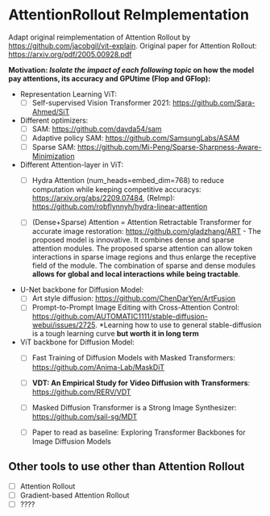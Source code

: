 # AttentionRollout ReImplementation
Adapt original reimplementation of Attention Rollout by https://github.com/jacobgil/vit-explain.
Original paper for Attention Rollout: https://arxiv.org/pdf/2005.00928.pdf 

**Motivation: ***Isolate the impact of each following topic*** on how the model pay attentions, its accuracy and GPUtime (Flop and GFlop):**

- Representation Learning ViT:
     - [ ] Self-supervised Vision Transformer 2021: https://github.com/Sara-Ahmed/SiT
           
- Different optimizers:
     - [ ] SAM: https://github.com/davda54/sam
     - [ ] Adaptive policy SAM: https://github.com/SamsungLabs/ASAM
     - [ ] Sparse SAM: https://github.com/Mi-Peng/Sparse-Sharpness-Aware-Minimization

- Different Attention-layer in ViT:
     - [ ] Hydra Attention (num_heads=embed_dim=768) to reduce computation while keeping competitive accuracys: https://arxiv.org/abs/2209.07484, (ReImp): https://github.com/robflynnyh/hydra-linear-attention 
     - [ ] (Dense+Sparse) Attention = Attention Retractable Transformer for accurate image restoration: https://github.com/gladzhang/ART - The proposed model is innovative. It combines dense and sparse attention modules. The proposed sparse attention can allow token interactions in sparse image regions and thus enlarge the receptive field of the module. The combination of sparse and dense modules **allows for global and local interactions while being tractable**.
          

- U-Net backbone for Diffusion Model:
     - [ ] Art style diffusion: https://github.com/ChenDarYen/ArtFusion
     - [ ] Prompt-to-Prompt Image Editing with Cross-Attention Control: https://github.com/AUTOMATIC1111/stable-diffusion-webui/issues/2725. *Learning how to use to general stable-diffusion is a tough learning curve **but worth it in long term**

- ViT backbone for Diffusion Model:
     - [ ] Fast Training of Diffusion Models with Masked Transformers: https://github.com/Anima-Lab/MaskDiT
     - [ ] **VDT: An Empirical Study for Video Diffusion with Transformers**: https://github.com/RERV/VDT
     - [ ] Masked Diffusion Transformer is a Strong Image Synthesizer: https://github.com/sail-sg/MDT
     - [ ] Paper to read as baseline: Exploring Transformer Backbones for Image Diffusion Models


## Other tools to use other than Attention Rollout ##
- [ ] Attention Rollout
- [ ] Gradient-based Attention Rollout
- [ ] ????
